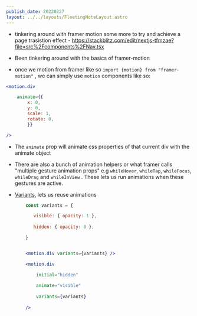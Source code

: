 ```yaml
---
publish_date: 20220227    
layout: ../../layouts/FleetingNoteLayout.astro
---
```

- tinkering around with framer motion some more to try and achieve a page trasistion effect - https://stackblitz.com/edit/nextjs-tfmzae?file=src%2Fcomponents%2FNav.tsx

- Been tinkering around with the basics of framer-motion

- once  we motion from framer like so   `import {motion} from "framer-motion"`  , we can simply use  `motion` components like so:
``` jsx
<motion.div

	animate={{
		x: 0,
		y: 0,
		scale: 1,
		rotate: 0,
		}}

/>

```


- The `animate`  prop will animate css properties of that current div with the animate object
- There are also a bunch of animation helpers or what framer calls  "multiple gesture animation props" e.g `whileHover`, `whileTap`, `whileFocus`, `whileDrag` and `whileInView` . These lets us run animations when these gestures are active.
- [Variants](https://www.framer.com/docs/animation/#variants), lets us reuse animations 
	 
	 ```jsx
		 const variants = {

			visible: { opacity: 1 },
									
			hidden: { opacity: 0 },

		 }
	```
	
	```jsx

		<motion.div variants={variants} />

	```
	
	```jsx
		<motion.div
	
			initial="hidden"
			
			animate="visible"
			
			variants={variants}
		
		/>
	```
